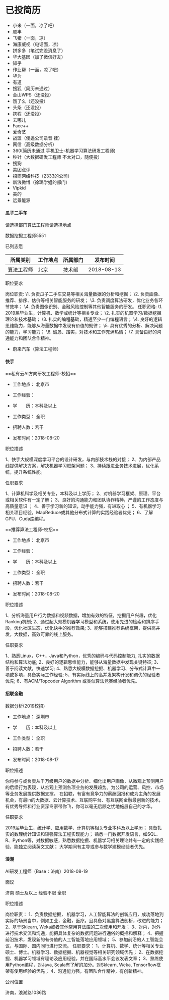 # 已投简历

- 小米（一面，凉了吧）
- 顺丰
- 飞猪（一面，凉）
- 海康威视（电话面，凉）
- 拼多多（笔试完没消息了）
- 华大基因（加了微信好友）
- 知乎 
- 作业帮（一面，凉了吧）
- 华为
- 有道
- 搜狐（简历未通过）
- 金山WPS（还没投）
- 饿了么（还没投）
- 头条（还没投）
- 携程（还没投）
- 去哪儿
- Face++
- 爱奇艺
- 战盟（傻逼公司录音 挂）
- 网信（高级数据分析）
- 360(简历未通过 手机卫士-机器学习算法研发工程师)
- 秒针（大数据研发工程师 不太对口，随便投）
- 搜狗
- 美团点评
- 招商网络科技（2333的公司）
- 新浪微博（徐璐学姐的部门）
- Vipkid
- 美的
- 远景能源



#### 瓜子二手车

[
请选择部门](javascript:void(0))[算法工程师](javascript:void(0))[请选择地点](javascript:void(0))

数据挖掘工程师5551

已列志愿

| 所属类别   | 工作地点 | 所属部门 | 发布时间   |
| ---------- | -------- | -------- | ---------- |
| 算法工程师 | 北京     | 技术部   | 2018-08-13 |

职位要求

岗位职责:
\1. 负责瓜子二手车交易等相关海量数据的分析和挖掘；
\2. 负责画像、推荐、排序、估价等相关智能服务的研发；
\3. 负责调度算法研发，优化业务各环节效率；
\4. 负责图像识别、金融风险控制等其他智能服务的研发。
任职资格:
\1. 2019届毕业生，计算机、数学或统计等相关专业；
\2. 扎实的机器学习/数据挖掘理论和技术基础；
\3. 扎实的编程基础，精通至少一门编程语言；
\4. 良好的逻辑思维能力，能够从海量数据中发现有价值的规律；
\5. 具有优秀的分析、解决问题的能力，学习能力；
\6. 诚恳、踏实，对技术和工作充满热情；
\7. 具备良好的沟通能力和团队合作精神。



- 蔚来汽车（算法工程师）





#### 快手

==私有云AI方向研发工程师-校招==

- 工作地点： 北京市
- 工作经验：
- 学　　历：本科及以上

- 工作类型： 全职
- 招聘人数：若干
- 发布时间：2018-08-20

职位描述

1、快手大规模深度学习平台的设计研发，与内部技术栈的对接； 
2、为内部产品线提供解决方案，解决机器学习框架问题； 
3、持续跟进业务技术进展，优化系统，提升系统性能。

任职要求

1、计算机科学及相关专业，本科及以上学历； 
2、对机器学习框架、原理、平台或相关软件有一定了解； 
3、良好的沟通能力和团队协作精神，严谨的工作态度与高质量意识 ； 
4、善于学习新的知识，动手能力强，有进取心 ； 
5、有机器学习相关项目经验，MapReduce或其他分布式计算的实践经验者优先； 
6、了解GPU、Cuda库编程。



==推荐算法工程师-校招==



- 工作地点： 北京市
- 工作经验：
- 学　　历：本科及以上

- 工作类型： 全职
- 招聘人数：若干
- 发布时间：2018-08-20

职位描述

1、分析海量用户行为数据和视频数据，增加有效的特征，挖掘用户兴趣，优化Ranking机制; 
2、通过超大规模机器学习模型和系统，使用先进的检索和排序手段，优化社区生态，优化快手的推荐效果; 
3、能够搭建推荐系统框架，提供高并发，大数据，高效可靠的线上服务。

任职要求

1、熟悉Linux，C++，Java和Python，优秀的编码与代码控制能力, 扎实的数据结构和算法功底; 
2、良好的逻辑思维能力，能够从海量数据中发现关键特征; 
3、善于阅读文献，快速学习; 
4、熟悉大规模数据挖掘、机器学习、分布式计算中一项或多项，具备实际工作经验; 
5、有实际线上的高并发架构开发和调优的经验者优先; 
6、有ACM/Topcoder Algorithm 或类似算法竞赛经验者优先。





#### 招联金融

数据分析(2019校招)

- 工作地点： 深圳市
- 学　　历：本科及以上

- 工作类型： 全职
- 招聘人数：若干
- 发布时间：2018-08-17

职位描述

你将参与或负责从千万级用户的数据中分析、细化出用户画像，从微观上预测用户的后续行为表现，从宏观上预测各项业务的发展趋势。为公司的运营、风控、市场等业务发展提供数据支撑。 
在招联，有富有竞争力的薪酬回报和成为主角的发展机会，有最in的大数据、云计算技术、互联网平台、有互联网金融最创新的技术，有优秀导师和行业资深专家带你飞，你可以毫无后顾之忧地施展自己的才华。

任职要求

2019届毕业生，统计学、应用数学、计算机等相关专业本科及以上学历； 
具备扎实的数理统计知识和较强算法工程实现能力； 
熟悉一门数据开发语言，如SQL、R、Python等，对数据敏感，熟悉数据挖掘、机器学习相关理论并有一定的实践经验，能独立阅读英文文献； 
大学期间有主导或参与数学建模经验者优先。 



#### 浪潮

AI研发工程师（Base：济南）2018-08-19

面议

济南 硕士及以上 经验不限 全职

职位描述

岗位职责： 1、负责数据挖掘， 机器学习，人工智能算法的创新应用，成功落地到实际的场景当中，例如工业，金融，医疗。且具备对黑盒算法剖析，改进的能力； 2、基于Sklearn, Weka或者其他常用算法库的二次使用和开发； 3、对内，对外进行技术交流和沟通，能把具体复杂的数据问题进行通俗的概括和解释； 4、把握前沿技术，发现新的有价值的人工智能落地应用领域； 5、参加前沿的人工智能会议，与国际、国内同行进行交流。 任职要求： 1、计算机、数学、统计等相关专业硕士、博士。机器学习、数据挖掘、机器视觉等相关研究领域优先； 2、在数据挖掘、机器学习领域有理论及应用经验，并在国际高水平会议发表文章； 3、熟练使用Python编程，对Java, Scala有了解的加分。对Sklearn, Weka, Tensorflow框架有使用经验的优先； 4、沟通能力强，有团队合作精神，有创新精神。

公司位置

济南，浪潮路1036路
